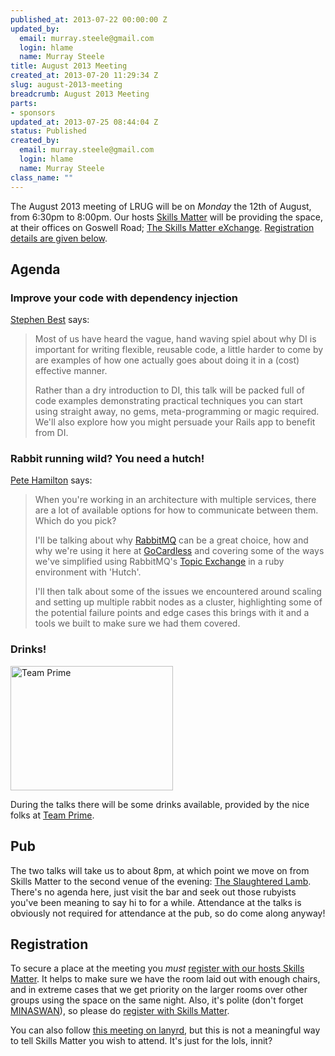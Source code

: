 ```yaml
--- 
published_at: 2013-07-22 00:00:00 Z
updated_by: 
  email: murray.steele@gmail.com
  login: hlame
  name: Murray Steele
title: August 2013 Meeting
created_at: 2013-07-20 11:29:34 Z
slug: august-2013-meeting
breadcrumb: August 2013 Meeting
parts: 
- sponsors
updated_at: 2013-07-25 08:44:04 Z
status: Published
created_by: 
  email: murray.steele@gmail.com
  login: hlame
  name: Murray Steele
class_name: ""
---
```


The August 2013 meeting of LRUG will be on *Monday* the 12th of August, from 6:30pm to 8:00pm.  Our hosts [Skills Matter](http://skillsmatter.com/) will be providing the space, at their offices on Goswell Road; [The Skills Matter eXchange](http://skillsmatter.com/location-details/design-architecture/484/96).  <a href="#aug13registration">Registration details are given below</a>.

Agenda
------

### Improve your code with dependency injection

[Stephen Best](https://twitter.com/thebestie) says:

> Most of us have heard the vague, hand waving spiel about why
> DI is important for writing flexible, reusable code, a 
> little harder to come by are examples of how one actually 
> goes about doing it in a (cost) effective manner.
> 
> Rather than a dry introduction to DI, this talk will be 
> packed full of code examples demonstrating practical 
> techniques you can start using straight away, no gems, 
> meta-programming or magic required. We'll also explore how
> you might persuade your Rails app to benefit from DI.

### Rabbit running wild? You need a hutch!

[Pete Hamilton](https://twitter.com/peterejhamilton) says:

> When you're working in an architecture with multiple 
> services, there are a lot of available options for how to 
> communicate between them. Which do you pick?
> 
> I'll be talking about why [RabbitMQ](http://www.rabbitmq.com/) can be a great choice, 
> how and why we're using it here at [GoCardless](https://gocardless.com/) and covering
> some of the ways we've simplified using RabbitMQ's 
> [Topic Exchange](http://www.rabbitmq.com/tutorials/amqp-concepts.html#exchange-topic) in a ruby environment with 'Hutch'.
>
> I'll then talk about some of the issues we encountered 
> around scaling and setting up multiple rabbit nodes as a 
> cluster, highlighting some of the potential failure points
> and edge cases this brings with it and a tools we built to
> make sure we had them covered.

### Drinks!

[<image src="http://assets.lrug.org/images/team_prime_logo_medium.jpg" width="260" height="199" alt="Team Prime" title="Team Prime Logo"/>](http://www.team-prime.com/)

During the talks there will be some drinks available, provided by the nice folks at [Team Prime](http://www.team-prime.com/).

Pub
---

The two talks will take us to about 8pm, at which point we move on from Skills Matter to the second venue of the evening: [The Slaughtered Lamb](http://www.theslaughteredlambpub.com/).  There's no agenda here, just visit the bar and seek out those rubyists you've been meaning to say hi to for a while.  Attendance at the talks is obviously not required for attendance at the pub, so do come along anyway!

Registration <a name="aug13registration">&nbsp;</a>
---------------------------------------------------

To secure a place at the meeting you *must* [register with our hosts Skills Matter](http://skillsmatter.com/event-details/home/lrug-hosts-stephen-best-pete-hamilton).  It helps to make sure we have the room laid out with enough chairs, and in extreme cases that we get priority on the larger rooms over other groups using the space on the same night.  Also, it's polite (don't forget [MINASWAN](http://oreilly.com/ruby/excerpts/ruby-learning-rails/ruby-glossary.html#I_indexterm_d1e32036)), so please do [register with Skills Matter](http://skillsmatter.com/event-details/home/lrug-hosts-stephen-best-pete-hamilton).

You can also follow [this meeting on lanyrd](http://lanyrd.com/2013/lrug-august/), but this is not a meaningful way to tell Skills Matter you wish to attend.  It's just for the lols, innit?
